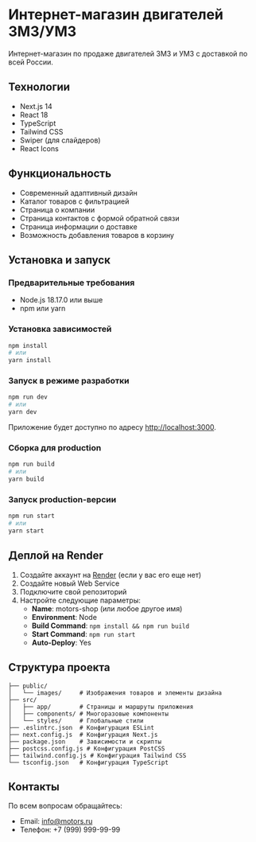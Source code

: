 # Интернет-магазин двигателей ЗМЗ/УМЗ

Интернет-магазин по продаже двигателей ЗМЗ и УМЗ с доставкой по всей России.

## Технологии

- Next.js 14
- React 18
- TypeScript
- Tailwind CSS
- Swiper (для слайдеров)
- React Icons

## Функциональность

- Современный адаптивный дизайн
- Каталог товаров с фильтрацией
- Страница о компании
- Страница контактов с формой обратной связи
- Страница информации о доставке
- Возможность добавления товаров в корзину

## Установка и запуск

### Предварительные требования

- Node.js 18.17.0 или выше
- npm или yarn

### Установка зависимостей

```bash
npm install
# или
yarn install
```

### Запуск в режиме разработки

```bash
npm run dev
# или
yarn dev
```

Приложение будет доступно по адресу [http://localhost:3000](http://localhost:3000).

### Сборка для production

```bash
npm run build
# или
yarn build
```

### Запуск production-версии

```bash
npm run start
# или
yarn start
```

## Деплой на Render

1. Создайте аккаунт на [Render](https://render.com/) (если у вас его еще нет)
2. Создайте новый Web Service
3. Подключите свой репозиторий
4. Настройте следующие параметры:
   - **Name**: motors-shop (или любое другое имя)
   - **Environment**: Node
   - **Build Command**: `npm install && npm run build`
   - **Start Command**: `npm run start`
   - **Auto-Deploy**: Yes

## Структура проекта

```
├── public/
│   └── images/     # Изображения товаров и элементы дизайна
├── src/
│   ├── app/        # Страницы и маршруты приложения
│   ├── components/ # Многоразовые компоненты
│   └── styles/     # Глобальные стили
├── .eslintrc.json  # Конфигурация ESLint
├── next.config.js  # Конфигурация Next.js
├── package.json    # Зависимости и скрипты
├── postcss.config.js # Конфигурация PostCSS
├── tailwind.config.js # Конфигурация Tailwind CSS
└── tsconfig.json   # Конфигурация TypeScript
```

## Контакты

По всем вопросам обращайтесь:
- Email: info@motors.ru
- Телефон: +7 (999) 999-99-99 